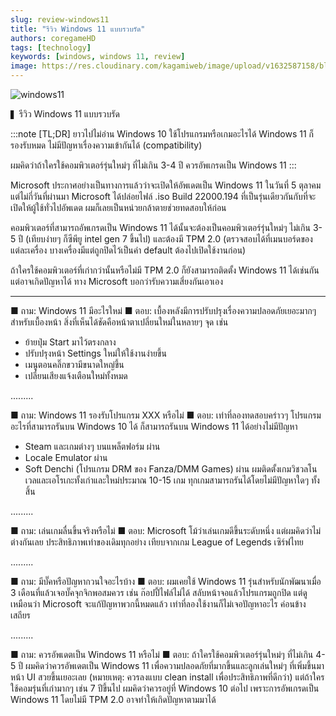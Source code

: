 ```yaml
---
slug: review-windows11
title: "รีวิว Windows 11 แบบรวบรัด"
authors: coregameHD
tags: [technology]
keywords: [windows, windows 11, review]
image: https://res.cloudinary.com/kagamiweb/image/upload/v1632587158/blog/windows11.jpg
---
```


![windows11](https://res.cloudinary.com/kagamiweb/image/upload/v1632587158/blog/windows11.jpg)

▍รีวิว Windows 11 แบบรวบรัด

:::note [TL;DR] ยาวไปไม่อ่าน
Windows 10 ใช้โปรแกรมหรือเกมอะไรได้ Windows 11 ก็รองรับหมด ไม่มีปัญหาเรื่องความเข้ากันได้ (compatibility)

ผมคิดว่าถ้าใครใช้คอมพิวเตอร์รุ่นใหม่ๆ ที่ไม่เกิน 3-4 ปี ควรอัพเกรดเป็น Windows 11
:::

<!-- truncate -->

Microsoft ประกาศอย่างเป็นทางการแล้วว่าจะเปิดให้อัพเดตเป็น Windows 11 ในวันที่ 5 ตุลาคม แต่ไม่กี่วันที่ผ่านมา Microsoft ได้ปล่อยไฟล์ .iso Build 22000.194 ที่เป็นรุ่นเดียวกันกับที่จะเปิดให้ผู้ใช้ทั่วไปอัพเดต ผมก็เลยเป็นหน่วยกล้าตายช่วยทดสอบให้ก่อน

คอมพิวเตอร์ที่สามารถอัพเกรดเป็น Windows 11 ได้นั้นจะต้องเป็นคอมพิวเตอร์รุ่นใหม่ๆ ไม่เกิน 3-5 ปี (เทียบง่ายๆ ก็ซีพียู intel gen 7 ขึ้นไป) และต้องมี TPM 2.0 (ตรวจสอบได้ที่เมนบอร์ดของแต่ละเครื่อง บางเครื่องมีแต่ถูกปิดไว้เป็นค่า default ต้องไปเปิดใช้งานก่อน) 

ถ้าใครใช้คอมพิวเตอร์ที่เก่ากว่านั้นหรือไม่มี TPM 2.0 ก็ยังสามารถติดตั้ง Windows 11 ได้เช่นกัน แต่อาจเกิดปัญหาได้ ทาง Microsoft บอกว่ารับความเสี่ยงกันเอาเอง

---

■ ถาม: Windows 11 มีอะไรใหม่
■ ตอบ: เบื้องหลังมีการปรับปรุงเรื่องความปลอดภัยเยอะมากๆ สำหรับเบื้องหน้า สิ่งที่เห็นได้ชัดคือหน้าตาเปลี่ยนใหม่ในหลายๆ จุด เช่น 
- ย้ายปุ่ม Start มาไว้ตรงกลาง 
- ปรับปรุงหน้า Settings ใหม่ให้ใช้งานง่ายขึ้น 
- เมนูตอนคลิ๊กขวามีขนาดใหญ่ขึ้น
- เปลี่ยนเสียงแจ้งเตือนใหม่ทั้งหมด

.........

■ ถาม: Windows 11 รองรับโปรแกรม XXX หรือไม่
■ ตอบ: เท่าที่ลองทดสอบคร่าวๆ โปรแกรมอะไรที่สามารถรันบน Windows 10 ได้ ก็สามารถรันบน Windows 11 ได้อย่างไม่มีปัญหา
- Steam และเกมต่างๆ บนแพล็ตฟอร์ม ผ่าน
- Locale Emulator ผ่าน
- Soft Denchi (โปรแกรม DRM ของ Fanza/DMM Games) ผ่าน
ผมติดตั้งเกมวิชวลโนเวลและเอโรเกะทั้งเก่าและใหม่ประมาณ 10-15 เกม ทุกเกมสามารถรันได้โดยไม่มีปัญหาใดๆ ทั้งสิ้น

.........

■ ถาม: เล่นเกมลื่นขึ้นจริงหรือไม่
■ ตอบ: Microsoft โม้ว่าเล่นเกมดีขึ้นระดับหนึ่ง แต่ผมคิดว่าไม่ต่างกันเลย ประสิทธิภาพเท่าของเดิมทุกอย่าง เทียบจากเกม League of Legends เซิร์ฟไทย

.........

■ ถาม: มีบั๊คหรือปัญหากวนใจอะไรบ้าง
■ ตอบ: ผมเคยใช้ Windows 11 รุ่นสำหรับนักพัฒนาเมื่อ 3 เดือนที่แล้วเจอบั๊คจุกจิกพอสมควร เช่น ก๊อปปี้ไฟล์ไม่ได้ สลับหน้าจอแล้วโปรแกรมถูกปิด แต่ดูเหมือนว่า Microsoft จะแก้ปัญหาพวกนี้หมดแล้ว เท่าที่ลองใช้งานก็ไม่เจอปัญหาอะไร ค่อนข้างเสถียร

.........

■ ถาม: ควรอัพเดตเป็น Windows 11 หรือไม่
■ ตอบ: ถ้าใครใช้คอมพิวเตอร์รุ่นใหม่ๆ ที่ไม่เกิน 4-5 ปี ผมคิดว่าควรอัพเดตเป็น Windows 11 เพื่อความปลอดภัยที่มากขึ้นและลูกเล่นใหม่ๆ ที่เพิ่มขึ้นมา หน้า UI สวยขึ้นเยอะเลย (หมายเหตุ: ควรลงแบบ clean install เพื่อประสิทธิภาพที่ดีกว่า)
แต่ถ้าใครใช้คอมรุ่นที่เก่ามากๆ เช่น 7 ปีขึ้นไป ผมคิดว่าควรอยู่ที่ Windows 10 ต่อไป เพราะการอัพเกรดเป็น Windows 11 โดยไม่มี TPM 2.0 อาจทำให้เกิดปัญหาตามมาได้